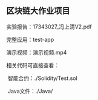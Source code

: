 ## 区块链大作业项目

实验报告：17343027_冯上清V2.pdf

完整应用：test-app

演示视频：演示视频.mp4

相关代码可直接查看：

​	智能合约：./Solidity/Test.sol

​	Java文件：./Java/

